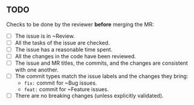 ## TODO

Checks to be done by the reviewer **before** merging the MR:

- [ ] The issue is in ~Review.
- [ ] All the tasks of the issue are checked.
- [ ] The issue has a reasonable time spent.
- [ ] All the changes in the code have been reviewed.
- [ ] The issue and MR titles, the commits, and the changes are consistent with one another.
- [ ] The commit types match the issue labels and the changes they bring:
    - `fix:` commit for ~Bug issues.
    - `feat:` commit for ~Feature issues.
- [ ] There are no breaking changes (unless explicitly validated).
